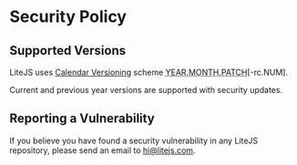 
# Security Policy

## Supported Versions

LiteJS uses [Calendar Versioning](https://calver.org/) scheme
<abbr title="BREAKING.FEATURE.FIX">YEAR.MONTH.PATCH</abbr>[-rc.NUM].

Current and previous year versions are supported with security updates.


## Reporting a Vulnerability

If you believe you have found a security vulnerability in any LiteJS repository,
please send an email to hi@litejs.com.

